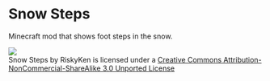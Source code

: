 Snow Steps
==================

Minecraft mod that shows foot steps in the snow.

![](https://i.creativecommons.org/l/by-nc-sa/3.0/88x31.png)  
Snow Steps by RiskyKen is licensed under a [Creative Commons Attribution-NonCommercial-ShareAlike 3.0 Unported License](https://creativecommons.org/licenses/by-nc-sa/3.0/)